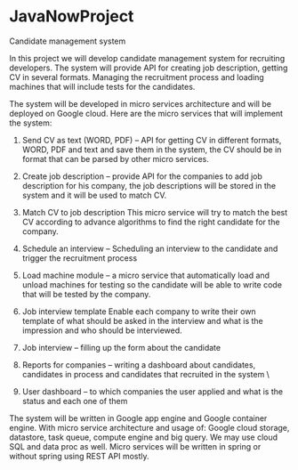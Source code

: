 # JavaNowProject
Candidate management system

In this project we will develop candidate management system for recruiting developers. The system will provide API for creating job description, getting CV in several formats. Managing the recruitment process and loading machines that will include tests for the candidates.

The system will be developed in micro services architecture and will be deployed on Google cloud. Here are the micro services that will implement the system:
1. Send CV as text (WORD, PDF) – API for getting CV in different formats, WORD, PDF and text and save them in the system, the CV should be in format that can be parsed by other micro services.

2. Create job description – provide API for the companies to add job description for his company, the job descriptions will be stored in the system and it will be used to match CV.

3. Match CV to job description
This micro service will try to match the best CV according to advance algorithms to find the right candidate for the company. 

4. Schedule an interview – Scheduling an interview to the candidate and trigger the recruitment process

5. Load machine module – a micro service that automatically load and unload machines for testing so the candidate will be able to write code that will be tested by the company.

6. Job interview template
Enable each company to write their own template of what should be asked in the interview and what is the impression and who should be interviewed. 

7. Job interview – filling up the form about the candidate

8. Reports for companies – writing a dashboard about candidates, candidates in process and candidates that recruited in the system \

9. User dashboard – to which companies the user applied and what is the status and each one of them

The system will be written in Google app engine and Google container engine. With micro service architecture and usage of: Google cloud storage, datastore, task queue, compute engine and big query. We may use cloud SQL and data proc as well. 
Micro services will be written in spring or without spring using REST API mostly.
